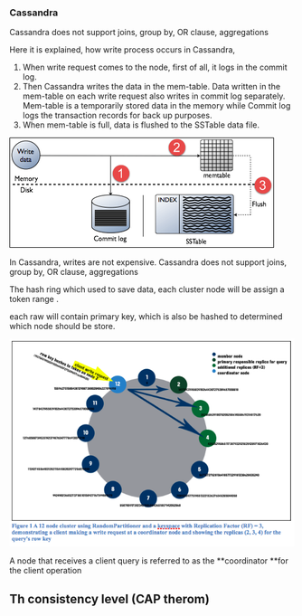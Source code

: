 ### Cassandra

Cassandra does not support joins, group by, OR clause, aggregations

Here it is explained, how write process occurs in Cassandra,

1. When write request comes to the node, first of all, it logs in the commit log.
2. Then Cassandra writes the data in the mem-table. Data written in the mem-table on each write request also writes in commit log separately. Mem-table is a temporarily stored data in the memory while Commit log logs the transaction records for back up purposes.
3. When mem-table is full, data is flushed to the SSTable data file.

![](/assets/cassandra_request.png)



In Cassandra, writes are not expensive. Cassandra does not support joins, group by, OR clause, aggregations



The hash ring which used to save data, each cluster node will be assign a token range . 

each raw will contain primary key, which is also be hashed to determined which node should be store.

![](/assets/harshring.png)

A node that receives a client query is referred to as the **coordinator **for the client operation



## Th **consistency level \(CAP therom\)**





